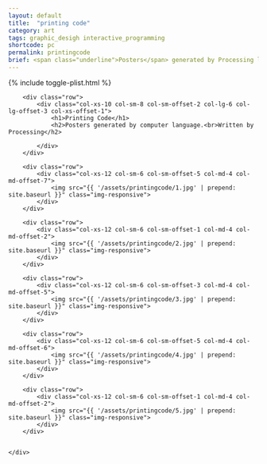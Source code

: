 ```yaml
---
layout: default
title:  "printing code"
category: art
tags: graphic_desigh interactive_programming
shortcode: pc
permalink: printingcode
brief: <span class="underline">Posters</span> generated by Processing language. 
---
```


<div class="content-container label-add-border" id="printing-code">
{% include toggle-plist.html %}
	<div class="container-fluid">

		<div class="row">
			<div class="col-xs-10 col-sm-8 col-sm-offset-2 col-lg-6 col-lg-offset-3 col-xs-offset-1">
				<h1>Printing Code</h1>
				<h2>Posters generated by computer language.<br>Written by Processing</h2>
				
			</div>
		</div>

		<div class="row">
			<div class="col-xs-12 col-sm-6 col-sm-offset-5 col-md-4 col-md-offset-7">
				<img src="{{ '/assets/printingcode/1.jpg' | prepend: site.baseurl }}" class="img-responsive">
			</div>
		</div>

		<div class="row">
			<div class="col-xs-12 col-sm-6 col-sm-offset-1 col-md-4 col-md-offset-2">
				<img src="{{ '/assets/printingcode/2.jpg' | prepend: site.baseurl }}" class="img-responsive">
			</div>
		</div>		

		<div class="row">
			<div class="col-xs-12 col-sm-6 col-sm-offset-3 col-md-4 col-md-offset-5">
				<img src="{{ '/assets/printingcode/3.jpg' | prepend: site.baseurl }}" class="img-responsive">
			</div>
		</div>

		<div class="row">
			<div class="col-xs-12 col-sm-6 col-sm-offset-5 col-md-4 col-md-offset-6">
				<img src="{{ '/assets/printingcode/4.jpg' | prepend: site.baseurl }}" class="img-responsive">
			</div>
		</div>

		<div class="row">
			<div class="col-xs-12 col-sm-6 col-sm-offset-1 col-md-4 col-md-offset-2">
				<img src="{{ '/assets/printingcode/5.jpg' | prepend: site.baseurl }}" class="img-responsive">
			</div>
		</div>


	</div>
</div>